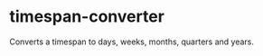 timespan-converter
==================

Converts a timespan to days, weeks, months, quarters and years.
